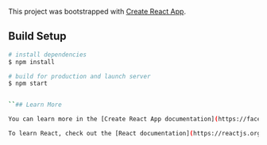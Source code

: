 This project was bootstrapped with [Create React App](https://github.com/facebook/create-react-app).

## Build Setup

```bash
# install dependencies
$ npm install

# build for production and launch server
$ npm start


``## Learn More

You can learn more in the [Create React App documentation](https://facebook.github.io/create-react-app/docs/getting-started).

To learn React, check out the [React documentation](https://reactjs.org/).
